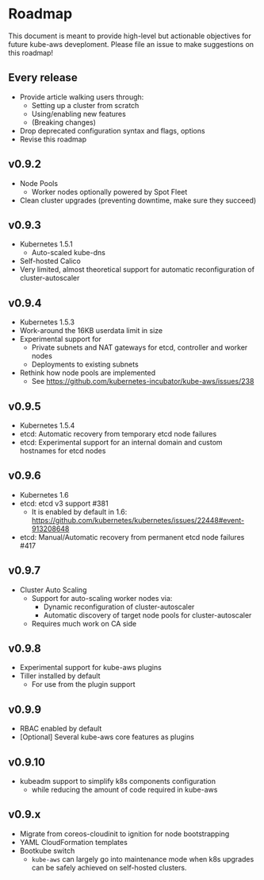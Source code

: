 # Roadmap

This document is meant to provide high-level but actionable objectives for future kube-aws deveploment.
Please file an issue to make suggestions on this roadmap!

## Every release

  * Provide article walking users through:
    * Setting up a cluster from scratch
    * Using/enabling new features
    * (Breaking changes)
  * Drop deprecated configuration syntax and flags, options
  * Revise this roadmap

## v0.9.2

  * Node Pools
    * Worker nodes optionally powered by Spot Fleet
  * Clean cluster upgrades (preventing downtime, make sure they succeed)

## v0.9.3

  * Kubernetes 1.5.1
     * Auto-scaled kube-dns
  * Self-hosted Calico
  * Very limited, almost theoretical support for automatic reconfiguration of cluster-autoscaler

## v0.9.4

  * Kubernetes 1.5.3
  * Work-around the 16KB userdata limit in size
  * Experimental support for
    * Private subnets and NAT gateways for etcd, controller and worker nodes
    * Deployments to existing subnets
  * Rethink how node pools are implemented
    * See https://github.com/kubernetes-incubator/kube-aws/issues/238

## v0.9.5

  * Kubernetes 1.5.4
  * etcd: Automatic recovery from temporary etcd node failures
  * etcd: Experimental support for an internal domain and custom hostnames for etcd nodes

## v0.9.6

  * Kubernetes 1.6
  * etcd: etcd v3 support #381
    * It is enabled by default in 1.6: https://github.com/kubernetes/kubernetes/issues/22448#event-913208648
  * etcd: Manual/Automatic recovery from permanent etcd node failures #417

## v0.9.7

  * Cluster Auto Scaling
    * Support for auto-scaling worker nodes via:
      * Dynamic reconfiguration of cluster-autoscaler
      * Automatic discovery of target node pools for cluster-autoscaler
    * Requires much work on CA side

## v0.9.8

  * Experimental support for kube-aws plugins
  * Tiller installed by default
    * For use from the plugin support

## v0.9.9

  * RBAC enabled by default
  * [Optional] Several kube-aws core features as plugins

## v0.9.10

  * kubeadm support to simplify k8s components configuration
    * while reducing the amount of code required in kube-aws
  
## v0.9.x

  * Migrate from coreos-cloudinit to ignition for node bootstrapping
  * YAML CloudFormation templates
  * Bootkube switch
    * `kube-aws` can largely go into maintenance mode when k8s upgrades can be safely achieved on self-hosted clusters.
